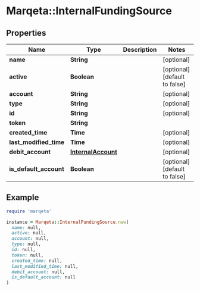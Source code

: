 # Marqeta::InternalFundingSource

## Properties

| Name | Type | Description | Notes |
| ---- | ---- | ----------- | ----- |
| **name** | **String** |  | [optional] |
| **active** | **Boolean** |  | [optional][default to false] |
| **account** | **String** |  | [optional] |
| **type** | **String** |  | [optional] |
| **id** | **String** |  | [optional] |
| **token** | **String** |  |  |
| **created_time** | **Time** |  | [optional] |
| **last_modified_time** | **Time** |  | [optional] |
| **debit_account** | [**InternalAccount**](InternalAccount.md) |  | [optional] |
| **is_default_account** | **Boolean** |  | [optional][default to false] |

## Example

```ruby
require 'marqeta'

instance = Marqeta::InternalFundingSource.new(
  name: null,
  active: null,
  account: null,
  type: null,
  id: null,
  token: null,
  created_time: null,
  last_modified_time: null,
  debit_account: null,
  is_default_account: null
)
```

